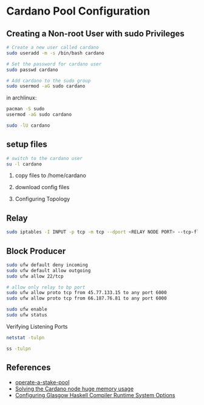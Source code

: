 # Cardano Pool Configuration

## Creating a Non-root User with sudo Privileges

``` bash
# Create a new user called cardano
sudo useradd -m -s /bin/bash cardano

# Set the password for cardano user
sudo passwd cardano

# Add cardano to the sudo group
sudo usermod -aG sudo cardano
```

in archlinux:

``` bash
pacman -S sudo
usermod -aG sudo cardano

sudo -lU cardano
```

## setup files

``` bash
# switch to the cardano user
su -l cardano


```

1. copy files to /home/cardano

1. download config files
1. Configuring Topology

## Relay

``` bash
sudo iptables -I INPUT -p tcp -m tcp --dport <RELAY NODE PORT> --tcp-flags FIN,SYN,RST,ACK SYN -m connlimit --connlimit-above 5 --connlimit-mask 32 --connlimit-saddr -j REJECT --reject-with tcp-reset
```

## Block Producer

``` bash
sudo ufw default deny incoming
sudo ufw default allow outgoing
sudo ufw allow 22/tcp

# allow only relay to bp port
sudo ufw allow proto tcp from 45.77.133.15 to any port 6000
sudo ufw allow proto tcp from 66.187.76.81 to any port 6000

sudo ufw enable
sudo ufw status
```

Verifying Listening Ports

``` bash
netstat -tulpn

ss -tulpn
```

## References

- [operate-a-stake-pool](https://developers.cardano.org/docs/operate-a-stake-pool/generating-wallet-keys)
- [Solving the Cardano node huge memory usage](https://forum.cardano.org/t/solving-the-cardano-node-huge-memory-usage-done/67032/37)
- [Configuring Glasgow Haskell Compiler Runtime System Options](https://www.coincashew.com/coins/overview-ada/guide-how-to-build-a-haskell-stakepool-node/part-v-tips/configuring-runtime-options)
